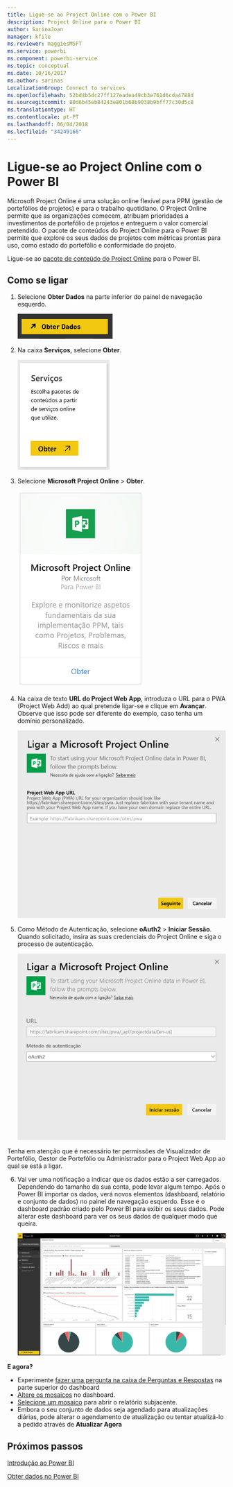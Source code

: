 ```yaml
---
title: Ligue-se ao Project Online com o Power BI
description: Project Online para o Power BI
author: SarinaJoan
manager: kfile
ms.reviewer: maggiesMSFT
ms.service: powerbi
ms.component: powerbi-service
ms.topic: conceptual
ms.date: 10/16/2017
ms.author: sarinas
LocalizationGroup: Connect to services
ms.openlocfilehash: 52bd4b5dc27ff127eadea49cb3e761d6cda4788d
ms.sourcegitcommit: 80d6b45eb84243e801b60b9038b9bff77c30d5c8
ms.translationtype: HT
ms.contentlocale: pt-PT
ms.lasthandoff: 06/04/2018
ms.locfileid: "34249166"
---
```

# <a name="connect-to-project-online-with-power-bi"></a>Ligue-se ao Project Online com o Power BI
Microsoft Project Online é uma solução online flexível para PPM (gestão de portefólios de projetos) e para o trabalho quotidiano. O Project Online permite que as organizações comecem, atribuam prioridades a investimentos de portefólio de projetos e entreguem o valor comercial pretendido. O pacote de conteúdos do Project Online para o Power BI permite que explore os seus dados de projetos com métricas prontas para uso, como estado do portefólio e conformidade do projeto.

Ligue-se ao [pacote de conteúdo do Project Online](https://app.powerbi.com/getdata/services/project-online) para o Power BI.

## <a name="how-to-connect"></a>Como se ligar
1. Selecione **Obter Dados** na parte inferior do painel de navegação esquerdo.
   
    ![](media/service-connect-to-project-online/getdata.png)
2. Na caixa **Serviços**, selecione **Obter**.
   
   ![](media/service-connect-to-project-online/services.png)
3. Selecione **Microsoft Project Online** \> **Obter**.
   
   ![](media/service-connect-to-project-online/mproject.png)
4. Na caixa de texto **URL do Project Web App**, introduza o URL para o PWA (Project Web Add) ao qual pretende ligar-se e clique em **Avançar**. Observe que isso pode ser diferente do exemplo, caso tenha um domínio personalizado.
   
    ![](media/service-connect-to-project-online/params.png)
5. Como Método de Autenticação, selecione **oAuth2** \> **Iniciar Sessão**. Quando solicitado, insira as suas credenciais do Project Online e siga o processo de autenticação.
   
    ![](media/service-connect-to-project-online/creds.png)
    
Tenha em atenção que é necessário ter permissões de Visualizador de Portefólio, Gestor de Portefólio ou Administrador para o Project Web App ao qual se está a ligar.

6. Vai ver uma notificação a indicar que os dados estão a ser carregados. Dependendo do tamanho da sua conta, pode levar algum tempo. Após o Power BI importar os dados, verá novos elementos (dashboard, relatório e conjunto de dados) no painel de navegação esquerdo. Esse é o dashboard padrão criado pelo Power BI para exibir os seus dados. Pode alterar este dashboard para ver os seus dados de qualquer modo que queira.
   
   ![](media/service-connect-to-project-online/dashboard2.png)

**E agora?**

* Experimente [fazer uma pergunta na caixa de Perguntas e Respostas](power-bi-q-and-a.md) na parte superior do dashboard
* [Altere os mosaicos](service-dashboard-edit-tile.md) no dashboard.
* [Selecione um mosaico](service-dashboard-tiles.md) para abrir o relatório subjacente.
* Embora o seu conjunto de dados seja agendado para atualizações diárias, pode alterar o agendamento de atualização ou tentar atualizá-lo a pedido através de **Atualizar Agora**

## <a name="next-steps"></a>Próximos passos
[Introdução ao Power BI](service-get-started.md)

[Obter dados no Power BI](service-get-data.md)

